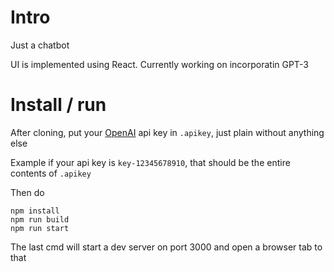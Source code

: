 # Intro

Just a chatbot

UI is implemented using React. Currently working on incorporatin GPT-3

# Install / run

After cloning, put your [OpenAI](https://beta.openai.com/account/api-keys) api key in `.apikey`, just plain without anything else

Example if your api key is `key-12345678910`, that should be the entire contents of `.apikey`

Then do

```
npm install
npm run build
npm run start
```

The last cmd will start a dev server on port 3000 and open a browser tab to that
